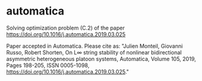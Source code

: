 # automatica
Solving optimization problem (C.2) of the paper https://doi.org/10.1016/j.automatica.2019.03.025

Paper accepted in Automatica. Please cite as: "Julien Monteil, Giovanni Russo, Robert Shorten, On L∞ string stability of nonlinear bidirectional asymmetric heterogeneous platoon systems, Automatica, Volume 105, 2019, Pages 198-205, ISSN 0005-1098, https://doi.org/10.1016/j.automatica.2019.03.025."
